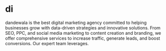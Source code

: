 # di
 dandewala is the best digital marketing agency committed to helping businesses grow with data-driven strategies and innovative solutions. From SEO, PPC, and social media marketing to content creation and branding, we offer comprehensive services to increase traffic, generate leads, and boost conversions. Our expert team leverages.

